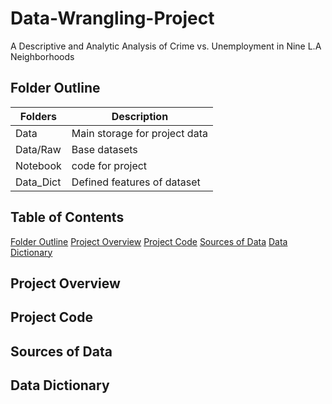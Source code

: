 # Data-Wrangling-Project
A Descriptive and Analytic Analysis of Crime vs. Unemployment in Nine L.A Neighborhoods


## Folder Outline
| Folders | Description |
|----------|----------|
| Data    | Main storage for project data   |
| Data/Raw   | Base datasets   |
| Notebook    | code for project   |
| Data_Dict    | Defined features of dataset  |



## Table of Contents
[Folder Outline](#folder-outline)
[Project Overview](#project-overview)
[Project Code](#project-code)
[Sources of Data](#sources-of-data)
[Data Dictionary](#data-dictionary)



## Project Overview



## Project Code



## Sources of Data




## Data Dictionary
